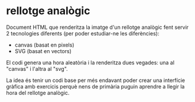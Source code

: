 # rellotge analògic

Document HTML que renderitza la imatge d'un rellotge analògic fent servir 2
tecnologies diferents (per poder estudiar-ne les diferències):

- canvas (basat en pixels)
- SVG (basat en vectors)

El codi genera una hora aleatòria i la renderitza dues vegades: una al "canvas"
i l'altra al "svg".

La idea és tenir un codi base per més endavant poder crear una interfície
gràfica amb exercicis perquè nens de primària puguin aprendre a llegir la hora
del rellotge analògic.
